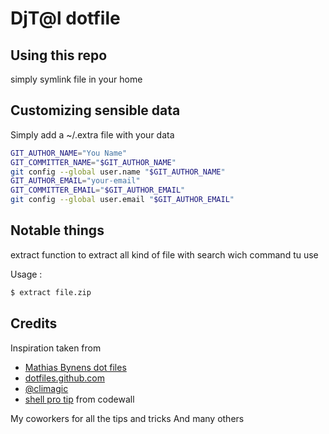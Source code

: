 # DjT@l dotfile

## Using this repo

simply symlink file in your home

## Customizing sensible data

Simply add a ~/.extra file with your data

```bash
GIT_AUTHOR_NAME="You Name"
GIT_COMMITTER_NAME="$GIT_AUTHOR_NAME"
git config --global user.name "$GIT_AUTHOR_NAME"
GIT_AUTHOR_EMAIL="your-email"
GIT_COMMITTER_EMAIL="$GIT_AUTHOR_EMAIL"
git config --global user.email "$GIT_AUTHOR_EMAIL"
```

## Notable things

extract function to extract all kind of file with search wich command tu use

Usage :
```bash
$ extract file.zip
```

## Credits

Inspiration taken from

* [Mathias Bynens dot files](https://github.com/mathiasbynens/dotfiles)
* [dotfiles.github.com](http://dotfiles.github.com/)
* [@climagic](https://twitter.com/climagic)
* [shell pro tip](https://coderwall.com/p/t/bash) from codewall

My coworkers for all the tips and tricks
And many others


